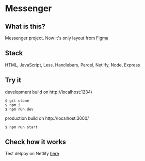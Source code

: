 # Messenger

## What is this?

Messenger project. Now it's only layout from [Figma](https://www.figma.com/file/gsvfLgmxRtYrGRpZFuhWJF/Chat?node-id=0%3A1)

## Stack

HTML, JavaScript, Less, Handlebars, Parcel, Netlify, Node, Express

## Try it

development build on http://localhost:1234/

```
$ git clone
$ npm i
$ npm run dev
```

production build on http://localhost:3000/

```
$ npm run start
```

## Check how it works

Test delpoy on Netlify [here](https://chic-marigold-dd7f73.netlify.app/)
